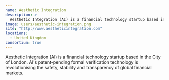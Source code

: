 ```yaml
---
name: Aesthetic Integration
description: > 
  Aesthetic Integration (AI) is a financial technology startup based in the City of London
image: users/aesthetic-integration.png
site: "http://www.aestheticintegration.com"
locations: 
  - United Kingdom
consortium: true
---
```


Aesthetic Integration (AI) is a financial technology startup based in the City of London. AI's patent-pending formal verification technology is revolutionising the safety, stability and transparency of global financial markets.
